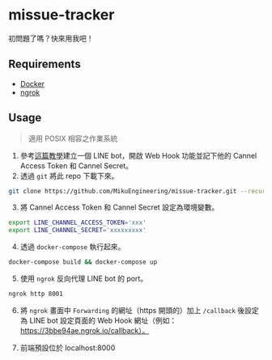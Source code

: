 # missue-tracker

初問題了嗎？快來用我吧！

## Requirements

- [Docker](https://www.docker.com/)
- [ngrok](https://ngrok.com/)

## Usage

> 適用 POSIX 相容之作業系統

1. 參考[這篇教學](https://yaoandy107.github.io/line-bot-tutorial/)建立一個 LINE bot，開啟 Web Hook 功能並記下他的 Cannel Access Token 和 Cannel Secret。
2. 透過 `git` 將此 repo 下載下來。
```bash
git clone https://github.com/MikuEngineering/missue-tracker.git --recursive
```
3. 將 Cannel Access Token 和 Cannel Secret 設定為環境變數。
```bash
export LINE_CHANNEL_ACCESS_TOKEN='xxx'
export LINE_CHANNEL_SECRET='xxxxxxxxx'
```
4. 透過 `docker-compose` 執行起來。
```bash
docker-compose build && docker-compose up
```
5. 使用 `ngrok` 反向代理 LINE bot 的 port。
```bash
ngrok http 8001
```
6. 將 `ngrok` 畫面中 `Forwarding` 的網址（https 開頭的）加上 `/callback` 後設定為 LINE bot 設定頁面的 Web Hook 網址（例如：https://3bbe94ae.ngrok.io/callback）。

7. 前端預設位於 localhost:8000
